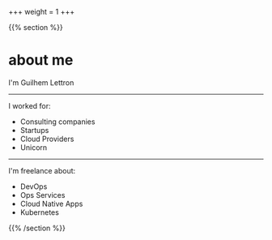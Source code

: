 +++
weight = 1
+++

{{% section %}}

# about me

I'm Guilhem Lettron

---

I worked for:

- Consulting companies
- Startups
- Cloud Providers
- Unicorn

---

I'm freelance about:

- DevOps
- Ops Services
- Cloud Native Apps
- Kubernetes

{{% /section %}}
